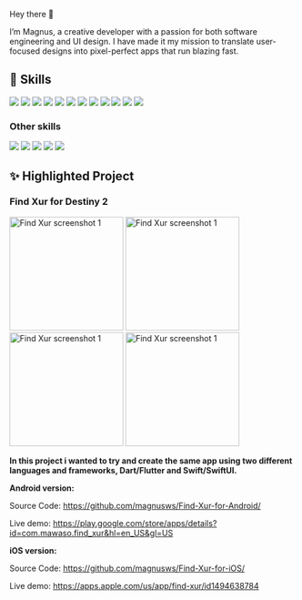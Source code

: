 Hey there 👋

I’m Magnus, a creative developer with a passion for both software engineering and UI design. I have made it my mission to translate user-focused designs into pixel-perfect apps that run blazing fast.

## 💼 Skills

![](https://img.shields.io/badge/code-C++-blue)
![](https://img.shields.io/badge/code-Python-blue)
![](https://img.shields.io/badge/code-Swift-blue)
![](https://img.shields.io/badge/code-SwiftUI-blue)
![](https://img.shields.io/badge/code-Dart-blue)
![](https://img.shields.io/badge/code-Flutter-blue)
![](https://img.shields.io/badge/code-JavaScript-blue)
![](https://img.shields.io/badge/code-React-blue)
![](https://img.shields.io/badge/code-Express-blue)
![](https://img.shields.io/badge/code-node.js-blue)
![](https://img.shields.io/badge/code-MongoDB-blue)
![](https://img.shields.io/badge/code-MySQL-blue)

### Other skills

![](https://img.shields.io/badge/Tools-Photoshop-informational?style=flat&logo=Adobe-Photoshop&logoColor=white&color=blue)
![](https://img.shields.io/badge/Tools-Illustrator-informational?style=flat&logo=Adobe-Illustrator&logoColor=white&color=blue)
![](https://img.shields.io/badge/Tools-AdobeXD-informational?style=flat&logo=Adobe-XD&logoColor=white&color=blue)
![](https://img.shields.io/badge/Tools-GitHub-informational?style=flat&logo=GitHub&logoColor=white&color=blue)
![](https://img.shields.io/badge/Tools-Bitbucket-informational?style=flat&logo=Bitbucket&logoColor=white&color=4AB197)

## ✨ Highlighted Project

### Find Xur for Destiny 2
<img src="https://play-lh.googleusercontent.com/9_lkEMdrRr7INc76XZRk5b0SA2Ff3zqZtTN3sFxvn3tGMZMAb9e4cxDsvFbHagrYDLU=w2560-h1600" alt="Find Xur screenshot 1" width="200"/> <img src="https://play-lh.googleusercontent.com/MRFPIaKwMivMdmhYKlVq0h6lmzNVdF6_xbWDO_IQTAqteWDnJSmE3_RJV-OuTirpeA=w2560-h1600" alt="Find Xur screenshot 1" width="200"/> <img src="https://play-lh.googleusercontent.com/XUs23XTrI93mvh_7FW5JYjW8uO_zmkpkg1ttFJdvNA69Yn4sd4BQeuUDLc512xS_hXeH=w2560-h1600" alt="Find Xur screenshot 1" width="200"/> <img src="https://play-lh.googleusercontent.com/SGIta1vddD1ubWGh1tXtDELvp4Jk132rUpCGcKcabLshBnX3tZTfuXFlCFUbVwqvzPg=w2560-h1600" alt="Find Xur screenshot 1" width="200"/>

**In this project i wanted to try and create the same app using two different languages and frameworks, Dart/Flutter and Swift/SwiftUI.**

**Android version:**

Source Code: https://github.com/magnusws/Find-Xur-for-Android/

Live demo: https://play.google.com/store/apps/details?id=com.mawaso.find_xur&hl=en_US&gl=US

**iOS version:**

Source Code: https://github.com/magnusws/Find-Xur-for-iOS/

Live demo: https://apps.apple.com/us/app/find-xur/id1494638784
